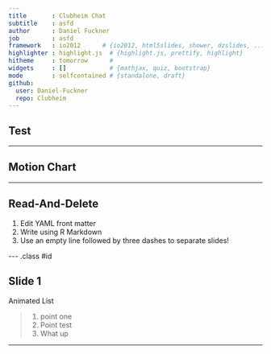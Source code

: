 ```yaml
---
title       : Clubheim Chat
subtitle    : asfd
author      : Daniel Fuckner
job         : asfd
framework   : io2012      # {io2012, html5slides, shower, dzslides, ...}
highlighter : highlight.js  # {highlight.js, prettify, highlight}
hitheme     : tomorrow      # 
widgets     : []            # {mathjax, quiz, bootstrap}
mode        : selfcontained # {standalone, draft}
github:
  user: Daniel-Fuckner
  repo: Clubheim
---
```




## Test


---

## Motion Chart




---

## Read-And-Delete

1. Edit YAML front matter
2. Write using R Markdown
3. Use an empty line followed by three dashes to separate slides!

--- .class #id 

## Slide 1

Animated List
> 1. point one
> 2. Point test
> 3. What up

---




